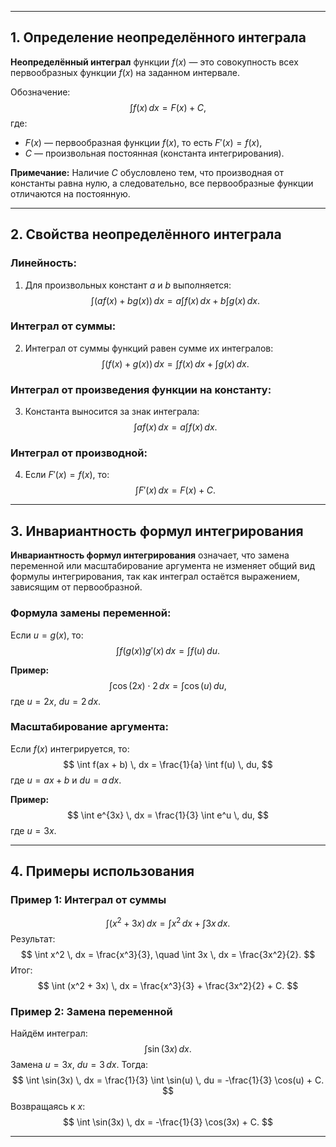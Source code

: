 

---

## 1. Определение неопределённого интеграла

**Неопределённый интеграл** функции $f(x)$ — это совокупность всех первообразных функции $f(x)$ на заданном интервале. 

Обозначение:
$$
\int f(x) \, dx = F(x) + C,
$$
где:
- $F(x)$ — первообразная функции $f(x)$, то есть $F'(x) = f(x)$,
- $C$ — произвольная постоянная (константа интегрирования).

**Примечание:** Наличие $C$ обусловлено тем, что производная от константы равна нулю, а следовательно, все первообразные функции отличаются на постоянную.

---

## 2. Свойства неопределённого интеграла

### Линейность:
1. Для произвольных констант $a$ и $b$ выполняется:
   $$
   \int \left( a f(x) + b g(x) \right) \, dx = a \int f(x) \, dx + b \int g(x) \, dx.
   $$

### Интеграл от суммы:
2. Интеграл от суммы функций равен сумме их интегралов:
   $$
   \int \left( f(x) + g(x) \right) \, dx = \int f(x) \, dx + \int g(x) \, dx.
   $$

### Интеграл от произведения функции на константу:
3. Константа выносится за знак интеграла:
   $$
   \int a f(x) \, dx = a \int f(x) \, dx.
   $$

### Интеграл от производной:
4. Если $F'(x) = f(x)$, то:
   $$
   \int F'(x) \, dx = F(x) + C.
   $$

---

## 3. Инвариантность формул интегрирования

**Инвариантность формул интегрирования** означает, что замена переменной или масштабирование аргумента не изменяет общий вид формулы интегрирования, так как интеграл остаётся выражением, зависящим от первообразной.

### Формула замены переменной:
Если $u = g(x)$, то:
$$
\int f(g(x)) g'(x) \, dx = \int f(u) \, du.
$$

**Пример:**
$$
\int \cos(2x) \cdot 2 \, dx = \int \cos(u) \, du,
$$
где $u = 2x$, $du = 2 \, dx$.

### Масштабирование аргумента:
Если $f(x)$ интегрируется, то:
$$
\int f(ax + b) \, dx = \frac{1}{a} \int f(u) \, du,
$$
где $u = ax + b$ и $du = a \, dx$.

**Пример:**
$$
\int e^{3x} \, dx = \frac{1}{3} \int e^u \, du,
$$
где $u = 3x$.

---

## 4. Примеры использования

### Пример 1: Интеграл от суммы
$$
\int (x^2 + 3x) \, dx = \int x^2 \, dx + \int 3x \, dx.
$$
Результат:
$$
\int x^2 \, dx = \frac{x^3}{3}, \quad \int 3x \, dx = \frac{3x^2}{2}.
$$
Итог:
$$
\int (x^2 + 3x) \, dx = \frac{x^3}{3} + \frac{3x^2}{2} + C.
$$

### Пример 2: Замена переменной
Найдём интеграл:
$$
\int \sin(3x) \, dx.
$$
Замена $u = 3x$, $du = 3 \, dx$. Тогда:
$$
\int \sin(3x) \, dx = \frac{1}{3} \int \sin(u) \, du = -\frac{1}{3} \cos(u) + C.
$$
Возвращаясь к $x$:
$$
\int \sin(3x) \, dx = -\frac{1}{3} \cos(3x) + C.
$$

---

##
